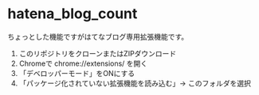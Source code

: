 # hatena_blog_count
ちょっとした機能ですがはてなブログ専用拡張機能です。

1. このリポジトリをクローンまたはZIPダウンロード
2. Chromeで chrome://extensions/ を開く
3. 「デベロッパーモード」をONにする
4. 「パッケージ化されていない拡張機能を読み込む」→ このフォルダを選択
